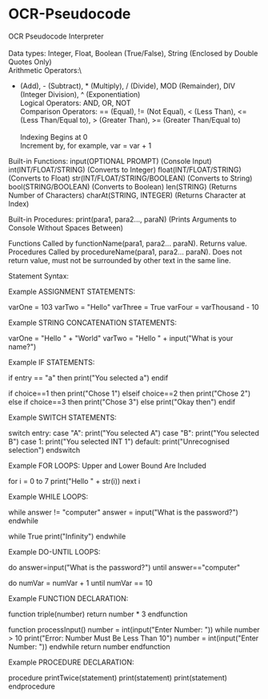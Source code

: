 # OCR-Pseudocode
OCR Pseudocode Interpreter  
\
Data types: Integer, Float, Boolean (True/False), String (Enclosed by Double Quotes Only)\
Arithmetic Operators:\
+ (Add), - (Subtract), * (Multiply), / (Divide), MOD (Remainder), DIV (Integer Division), ^ (Exponentiation)\
Logical Operators: AND, OR, NOT\
Comparison Operators: == (Equal), != (Not Equal), < (Less Than), <= (Less Than/Equal to), > (Greater Than), >= (Greater Than/Equal to)\
\
Indexing Begins at 0  
Increment by, for example, var = var + 1  
  
Built-in Functions: 
input(OPTIONAL PROMPT)              (Console Input)
int(INT/FLOAT/STRING)               (Converts to Integer)
float(INT/FLOAT/STRING)             (Converts to Float)
str(INT/FLOAT/STRING/BOOLEAN)       (Converts to String)
bool(STRING/BOOLEAN)                (Converts to Boolean)
len(STRING)                         (Returns Number of Characters)
charAt(STRING, INTEGER)             (Returns Character at Index)

Built-in Procedures:
print(para1, para2..., paraN)       (Prints Arguments to Console Without Spaces Between)

Functions Called by functionName(para1, para2... paraN). Returns value.
Procedures Called by procedureName(para1, para2... paraN). Does not return value, must not be surrounded by other text in the same line.

Statement Syntax:

Example ASSIGNMENT STATEMENTS:

varOne = 103
varTwo = "Hello"
varThree = True
varFour = varThousand - 10

Example STRING CONCATENATION STATEMENTS:

varOne = "Hello " + "World"
varTwo = "Hello " + input("What is your name?")

Example IF STATEMENTS:

if entry == "a" then
  print("You selected a")
endif

if choice==1 then 
  print("Chose 1")
elseif choice==2 then
  print("Chose 2")
else if choice==3 then
  print("Chose 3")
else
  print("Okay then")
endif

Example SWITCH STATEMENTS:

switch entry:
  case "A":
    print("You selected A")
  case "B":
    print("You selected B")
  case 1:
    print("You selected INT 1")
  default:
    print("Unrecognised selection")
endswitch

Example FOR LOOPS: Upper and Lower Bound Are Included

for i = 0 to 7
  print("Hello " + str(i))
next i

Example WHILE LOOPS:

while answer != "computer"
  answer = input("What is the password?")
endwhile

while True
  print("Infinity")
endwhile

Example DO-UNTIL LOOPS:

do
  answer=input("What is the password?")
until answer=="computer"

do
  numVar = numVar + 1
until numVar == 10

Example FUNCTION DECLARATION:

function triple(number)
  return number * 3
endfunction

function processInput()
  number = int(input("Enter Number: "))
  while number > 10
    print("Error: Number Must Be Less Than 10")
    number = int(input("Enter Number: "))
  endwhile
  return number
endfunction

Example PROCEDURE DECLARATION:

procedure printTwice(statement)
  print(statement)
  print(statement)
endprocedure

